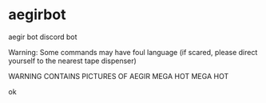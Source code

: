 # aegirbot
aegir bot discord bot

Warning: Some commands may have foul language (if scared, please direct yourself to the nearest tape dispenser)

WARNING
CONTAINS PICTURES OF AEGIR
MEGA HOT
MEGA HOT 


ok
